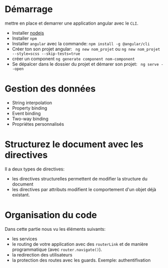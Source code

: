 # Démarrage
 mettre en place et demarrer une application angular avec le `CLI`.
- Installer [nodejs](https://nodejs.org/en/)
- Installer `npm`
- Installer `angular` avec la commande: `npm install -g @angular/cli`
- Créer ton son projet angular: ` ng new nom_projet` ou `ng new nom_projet --style=scss --skip-tests=true`
- créer un component `ng generate component nom-component `
- Se dépalcer dans le dossier du projet et démarer son projet: ` ng serve --open`

# Gestion des données
- String interpolation
- Property binding
- Event binding
- Two-way binding
- Propriétes personnalisés

# Structurez le document avec les directives
Il a deux types de directives:
- les directives structurelles permettent de modifier la structure du document
- les directives par attributs modifient le comportement d'un objet déjà existant.

# Organisation du code
Dans cette partie nous vu les éléments suivants:
- les services
- le routing de votre application avec des  `routerLink`  et de manière programmatique (avec `router.navigate()`).
- la redirection des utilisateurs
- la protection des routes avec les guards. Exemple: authentifivation
